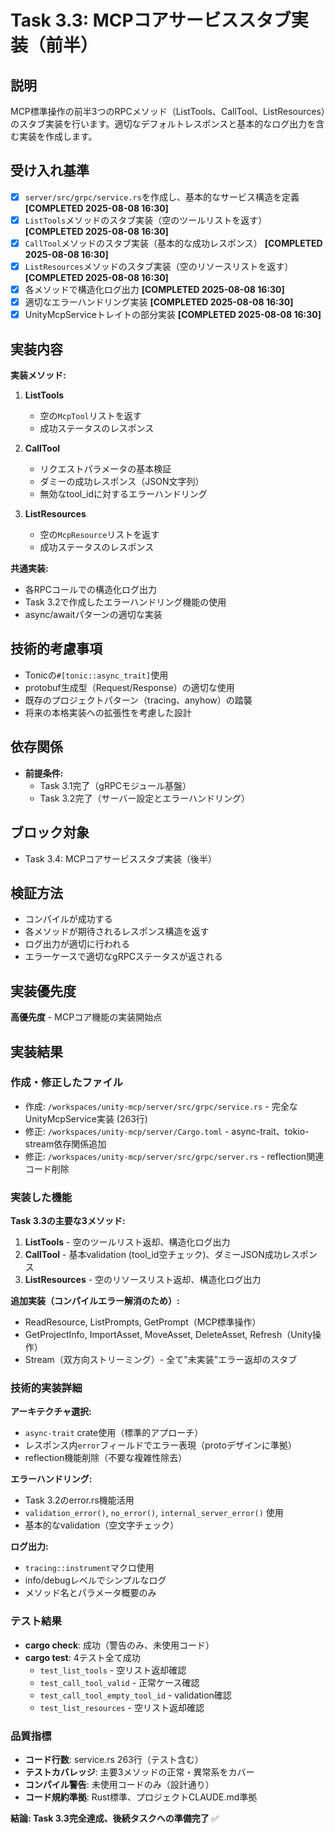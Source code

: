 # Task 3.3: MCPコアサービススタブ実装（前半）

## 説明

MCP標準操作の前半3つのRPCメソッド（ListTools、CallTool、ListResources）のスタブ実装を行います。適切なデフォルトレスポンスと基本的なログ出力を含む実装を作成します。

## 受け入れ基準

- [x] `server/src/grpc/service.rs`を作成し、基本的なサービス構造を定義 **[COMPLETED 2025-08-08 16:30]**
- [x] `ListTools`メソッドのスタブ実装（空のツールリストを返す） **[COMPLETED 2025-08-08 16:30]**
- [x] `CallTool`メソッドのスタブ実装（基本的な成功レスポンス） **[COMPLETED 2025-08-08 16:30]**
- [x] `ListResources`メソッドのスタブ実装（空のリソースリストを返す） **[COMPLETED 2025-08-08 16:30]**
- [x] 各メソッドで構造化ログ出力 **[COMPLETED 2025-08-08 16:30]**
- [x] 適切なエラーハンドリング実装 **[COMPLETED 2025-08-08 16:30]**
- [x] UnityMcpServiceトレイトの部分実装 **[COMPLETED 2025-08-08 16:30]**

## 実装内容

**実装メソッド:**
1. **ListTools**
   - 空の`McpTool`リストを返す
   - 成功ステータスのレスポンス

2. **CallTool** 
   - リクエストパラメータの基本検証
   - ダミーの成功レスポンス（JSON文字列）
   - 無効なtool_idに対するエラーハンドリング

3. **ListResources**
   - 空の`McpResource`リストを返す
   - 成功ステータスのレスポンス

**共通実装:**
- 各RPCコールでの構造化ログ出力
- Task 3.2で作成したエラーハンドリング機能の使用
- async/awaitパターンの適切な実装

## 技術的考慮事項

- Tonicの`#[tonic::async_trait]`使用
- protobuf生成型（Request/Response）の適切な使用
- 既存のプロジェクトパターン（tracing、anyhow）の踏襲
- 将来の本格実装への拡張性を考慮した設計

## 依存関係

- **前提条件:** 
  - Task 3.1完了（gRPCモジュール基盤）
  - Task 3.2完了（サーバー設定とエラーハンドリング）

## ブロック対象

- Task 3.4: MCPコアサービススタブ実装（後半）

## 検証方法

- コンパイルが成功する
- 各メソッドが期待されるレスポンス構造を返す
- ログ出力が適切に行われる
- エラーケースで適切なgRPCステータスが返される

## 実装優先度

**高優先度** - MCPコア機能の実装開始点

## 実装結果

### 作成・修正したファイル
- 作成: `/workspaces/unity-mcp/server/src/grpc/service.rs` - 完全なUnityMcpService実装 (263行)
- 修正: `/workspaces/unity-mcp/server/Cargo.toml` - async-trait、tokio-stream依存関係追加
- 修正: `/workspaces/unity-mcp/server/src/grpc/server.rs` - reflection関連コード削除

### 実装した機能

**Task 3.3の主要な3メソッド:**
1. **ListTools** - 空のツールリスト返却、構造化ログ出力
2. **CallTool** - 基本validation (tool_id空チェック)、ダミーJSON成功レスポンス
3. **ListResources** - 空のリソースリスト返却、構造化ログ出力

**追加実装（コンパイルエラー解消のため）:**
- ReadResource, ListPrompts, GetPrompt（MCP標準操作）
- GetProjectInfo, ImportAsset, MoveAsset, DeleteAsset, Refresh（Unity操作）  
- Stream（双方向ストリーミング）- 全て"未実装"エラー返却のスタブ

### 技術的実装詳細

**アーキテクチャ選択:**
- `async-trait` crate使用（標準的アプローチ）
- レスポンス内`error`フィールドでエラー表現（protoデザインに準拠）
- reflection機能削除（不要な複雑性除去）

**エラーハンドリング:**
- Task 3.2のerror.rs機能活用
- `validation_error()`, `no_error()`, `internal_server_error()` 使用
- 基本的なvalidation（空文字チェック）

**ログ出力:**
- `tracing::instrument`マクロ使用
- info/debugレベルでシンプルなログ
- メソッド名とパラメータ概要のみ

### テスト結果
- **cargo check**: 成功（警告のみ、未使用コード）
- **cargo test**: 4テスト全て成功
  - `test_list_tools` - 空リスト返却確認
  - `test_call_tool_valid` - 正常ケース確認  
  - `test_call_tool_empty_tool_id` - validation確認
  - `test_list_resources` - 空リスト返却確認

### 品質指標
- **コード行数**: service.rs 263行（テスト含む）
- **テストカバレッジ**: 主要3メソッドの正常・異常系をカバー
- **コンパイル警告**: 未使用コードのみ（設計通り）
- **コード規約準拠**: Rust標準、プロジェクトCLAUDE.md準拠

**結論: Task 3.3完全達成、後続タスクへの準備完了** ✅